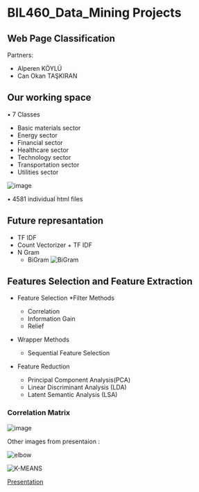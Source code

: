 # BIL460_Data_Mining Projects
## Web Page Classification

Partners:
* Alperen KÖYLÜ
* Can Okan TAŞKIRAN



## Our working space
• 7 Classes  
  * Basic materials sector
  * Energy sector
  * Financial sector
  * Healthcare sector
  * Technology sector
  * Transportation sector
  * Utilities sector

![image](https://user-images.githubusercontent.com/25572428/74860642-08eaf780-535a-11ea-8b22-146197f1d17b.png)

• 4581 individual html files

## Future represantation
* TF IDF
* Count Vectorizer + TF IDF
* N Gram
  * BiGram
   ![BiGram](https://user-images.githubusercontent.com/25572428/74860417-a560ca00-5359-11ea-834a-da78eeccecbe.PNG)
  
  
  
 ## Features Selection and Feature Extraction
* Feature Selection
 *Filter Methods
   * Correlation
   * Information Gain
   * Relief
* Wrapper Methods
   * Sequential Feature Selection
 
 
 * Feature Reduction 
   * Principal Component Analysis(PCA)
   * Linear Discriminant Analysis (LDA)
   * Latent Semantic Analysis (LSA)
  
  
 ### Correlation Matrix
![image](https://user-images.githubusercontent.com/25572428/74860499-cf19f100-5359-11ea-8f8f-2cc15dd1c108.png)

Other images from presentaion :

![elbow](https://user-images.githubusercontent.com/25572428/74860479-c1646b80-5359-11ea-9a77-79f54c71e2af.png)
 
![K-MEANS](https://user-images.githubusercontent.com/25572428/74860469-bad5f400-5359-11ea-86fa-d2daca2b3c9f.png)


[Presentation](https://github.com/CantOkan/BIL460_Data_Mining/blob/master/presentation.pdf)
